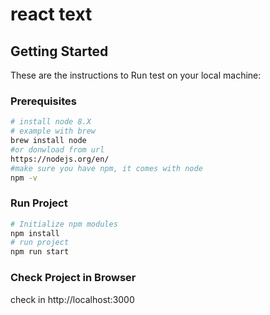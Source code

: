 # react text

## Getting Started

These are the instructions to Run test on your local machine:

### Prerequisites

```bash
# install node 8.X
# example with brew
brew install node
#or donwload from url
https://nodejs.org/en/
#make sure you have npm, it comes with node
npm -v
```

### Run Project
```bash
# Initialize npm modules
npm install
# run project
npm run start
```
### Check Project in Browser
check in http://localhost:3000
